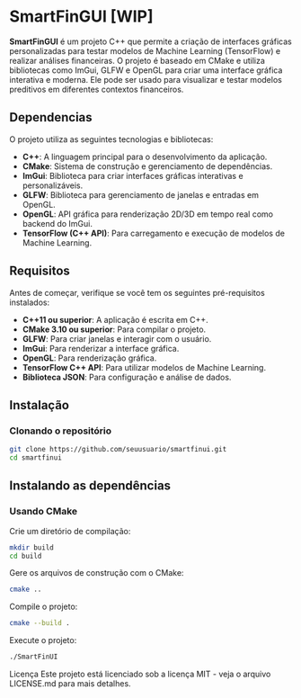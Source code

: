 # SmartFinGUI [WIP]

**SmartFinGUI** é um projeto C++ que permite a criação de interfaces gráficas personalizadas para testar modelos de Machine Learning (TensorFlow) e realizar análises financeiras. O projeto é baseado em CMake e utiliza bibliotecas como ImGui, GLFW e OpenGL para criar uma interface gráfica interativa e moderna. Ele pode ser usado para visualizar e testar modelos preditivos em diferentes contextos financeiros.

## Dependencias

O projeto utiliza as seguintes tecnologias e bibliotecas:

- **C++**: A linguagem principal para o desenvolvimento da aplicação.
- **CMake**: Sistema de construção e gerenciamento de dependências.
- **ImGui**: Biblioteca para criar interfaces gráficas interativas e personalizáveis.
- **GLFW**: Biblioteca para gerenciamento de janelas e entradas em OpenGL.
- **OpenGL**: API gráfica para renderização 2D/3D em tempo real como backend do ImGui.
- **TensorFlow (C++ API)**: Para carregamento e execução de modelos de Machine Learning.

## Requisitos

Antes de começar, verifique se você tem os seguintes pré-requisitos instalados:

- **C++11 ou superior**: A aplicação é escrita em C++.
- **CMake 3.10 ou superior**: Para compilar o projeto.
- **GLFW**: Para criar janelas e interagir com o usuário.
- **ImGui**: Para renderizar a interface gráfica.
- **OpenGL**: Para renderização gráfica.
- **TensorFlow C++ API**: Para utilizar modelos de Machine Learning.
- **Biblioteca JSON**: Para configuração e análise de dados.

## Instalação

### Clonando o repositório

```bash
git clone https://github.com/seuusuario/smartfinui.git
cd smartfinui
```

## Instalando as dependências

### Usando CMake
Crie um diretório de compilação:
```bash
mkdir build
cd build
```

Gere os arquivos de construção com o CMake:
```bash
cmake ..
```

Compile o projeto:
```bash
cmake --build .
```

Execute o projeto:
```bash
./SmartFinUI
```

Licença
Este projeto está licenciado sob a licença MIT - veja o arquivo LICENSE.md para mais detalhes.
